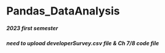 # Pandas_DataAnalysis

##### 2023 first semester

##### need to upload developerSurvey.csv file & Ch 7/8 code file

